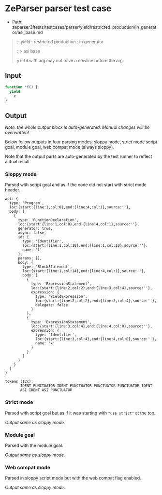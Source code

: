 # ZeParser parser test case

- Path: zeparser3/tests/testcases/parser/yield/restricted_production/in_generator/asi_base.md

> :: yield : restricted production : in generator
>
> ::> asi base
>
> `yield` with arg may not have a newline before the arg


## Input

`````js
function *f() {
  yield
    x
}
`````


## Output

_Note: the whole output block is auto-generated. Manual changes will be overwritten!_

Below follow outputs in four parsing modes: sloppy mode, strict mode script goal, module goal, web compat mode (always sloppy).

Note that the output parts are auto-generated by the test runner to reflect actual result.

### Sloppy mode

Parsed with script goal and as if the code did not start with strict mode header.

`````
ast: {
  type: 'Program',
  loc:{start:{line:1,col:0},end:{line:4,col:1},source:''},
  body: [
    {
      type: 'FunctionDeclaration',
      loc:{start:{line:1,col:0},end:{line:4,col:1},source:''},
      generator: true,
      async: false,
      id: {
        type: 'Identifier',
        loc:{start:{line:1,col:10},end:{line:1,col:10},source:''},
        name: 'f'
      },
      params: [],
      body: {
        type: 'BlockStatement',
        loc:{start:{line:1,col:14},end:{line:4,col:1},source:''},
        body: [
          {
            type: 'ExpressionStatement',
            loc:{start:{line:2,col:2},end:{line:3,col:4},source:''},
            expression: {
              type: 'YieldExpression',
              loc:{start:{line:2,col:2},end:{line:3,col:4},source:''},
              delegate: false
            }
          },
          {
            type: 'ExpressionStatement',
            loc:{start:{line:3,col:4},end:{line:4,col:0},source:''},
            expression: {
              type: 'Identifier',
              loc:{start:{line:3,col:4},end:{line:4,col:0},source:''},
              name: 'x'
            }
          }
        ]
      }
    }
  ]
}

tokens (12x):
       IDENT PUNCTUATOR IDENT PUNCTUATOR PUNCTUATOR PUNCTUATOR IDENT
       ASI IDENT ASI PUNCTUATOR
`````

### Strict mode

Parsed with script goal but as if it was starting with `"use strict"` at the top.

_Output same as sloppy mode._

### Module goal

Parsed with the module goal.

_Output same as sloppy mode._

### Web compat mode

Parsed in sloppy script mode but with the web compat flag enabled.

_Output same as sloppy mode._
